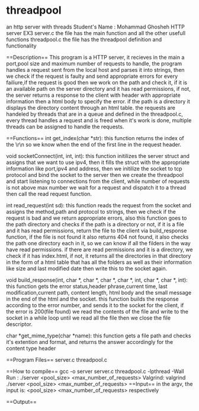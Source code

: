 # threadpool
an http server with threads
Student's Name : Mohammad Ghosheh
HTTP server EX3
server.c the file has the main function and all the other usefull functions
threadpool.c the file has the threadpool definition and functionality

==Description==
This program is a HTTP server, it recieves in the main a port,pool size and maximum number of requests to handle, the program handles a request sent from the local host and parses it into strings, then we check if the request is faulty and send appropriate errors for every failiure,if the request is good then we work on the path and check it, if it is an available path on the server directory and it has read permissions, if not, the server returns a response to the client with header with appropriate information then a html body to specify the error.
if the path is a directory it displays the directory content through an html table.
the requests are handeled by threads that are in a queue and defined in the threadpool.c, every thread handles a request and is freed when it's work is done, multiple threads can be assigned to handle the requests.

==Functions==
int get_index(char *str): this function returns the index of the \r\n so we know when the end of the first line in the request header.

void socketConnect(int, int, int): this function initilizes the server struct and assigns that we want to use ipv4, then it fills the struct with the appropriate information like port,ipv4 and address, then we initilize the socket to tcp protocol  and bind the socket to the server then we create the threadpool and start listening to connections from the client, while number of requests is not above max number we wait for a request and dispatch it to a thread then call the read request function.

int read_request(int sd): this function reads the request from the socket and assigns the method,path and protocol to strings, then we check if the request is bad and we return appropriate errors, also this function goes to the path directory and checks if the path is a directory or not, if it is a file and it has read permissions, return the file to the client via build_response function, if the file is not found it also returns 404 not found, it also checks the path one directory each in it, so we can know if all the filders in the way have read permissions.
if there are read permissions and it is a directory, we check if it has index.html, if not, it returns all the directories in that directory in the form of a html table that has all the folders as well as their information like size and last modified date then write this to the socket again.

void build_response(int, char *, char *, char *, char *, int, char *, char *, int): this function gets the error status,header phrase,current time, last modification,current path, content length, html body and the small message in the end of the html and the socket. this function builds the response according to the error number, and sends it to the socket for the client, if the error is 200(file found) we read the contents of the file and write to the socket in a while loop until we read all the file then we close the file descriptor.

char *get_mime_type(char *name): this function gets a file path and checks it's extention and format, and returns the answer accordingly for the content type header

==Program Files==
server.c
threadpool.c


==How to compile==
gcc -o server server.c threadpool.c -lpthread -Wall
Run : ./server <port> <pool_size> <max_number_of_requests>
Valgrind: valgrind ./server <port> <pool_size> <max_number_of_requests>
==Input==
in the argv, the input is: <port> <pool_size> <max_number_of_requests>
respectively

==Output==
